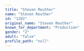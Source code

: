 ```yaml
---
title: "Steven Reuther"
name: "Steven Reuther"
id: "1202"
original_name: "Steven Reuther"
known_for_department: "Production"
gender: "2"
adult: "false"
profile_path: "null"
---
```

